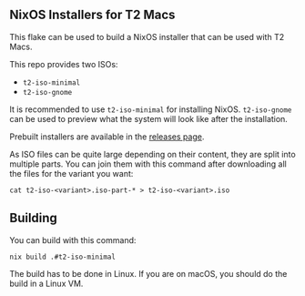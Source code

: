 ## NixOS Installers for T2 Macs

This flake can be used to build a NixOS installer that can be used with T2 Macs.

This repo provides two ISOs:
* `t2-iso-minimal`
* `t2-iso-gnome`

It is recommended to use `t2-iso-minimal` for installing NixOS. `t2-iso-gnome` can be used to preview what the system will look like after the installation.

Prebuilt installers are available in the [releases page](https://github.com/kekrby/nixos-t2-iso/releases).

As ISO files can be quite large depending on their content, they are split into multiple parts. You can join them with this command after downloading all the files for the variant you want:
```
cat t2-iso-<variant>.iso-part-* > t2-iso-<variant>.iso
```

## Building

You can build with this command:
```
nix build .#t2-iso-minimal
```

The build has to be done in Linux. If you are on macOS, you should do the build in a Linux VM.
